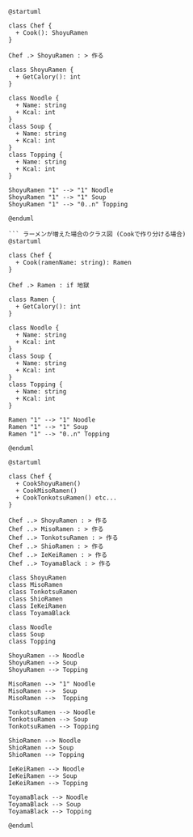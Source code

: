 ``` 醤油ラーメンのみの場合のクラス図
@startuml

class Chef {
  + Cook(): ShoyuRamen 
}

Chef .> ShoyuRamen : > 作る

class ShoyuRamen {
  + GetCalory(): int
}

class Noodle {
  + Name: string
  + Kcal: int
}
class Soup {
  + Name: string
  + Kcal: int
}
class Topping {
  + Name: string
  + Kcal: int
}

ShoyuRamen "1" --> "1" Noodle
ShoyuRamen "1" --> "1" Soup
ShoyuRamen "1" --> "0..n" Topping

@enduml

``` ラーメンが増えた場合のクラス図 (Cookで作り分ける場合)
@startuml

class Chef {
  + Cook(ramenName: string): Ramen 
}

Chef .> Ramen : if 地獄

class Ramen {
  + GetCalory(): int
}

class Noodle {
  + Name: string
  + Kcal: int
}
class Soup {
  + Name: string
  + Kcal: int
}
class Topping {
  + Name: string
  + Kcal: int
}

Ramen "1" --> "1" Noodle
Ramen "1" --> "1" Soup
Ramen "1" --> "0..n" Topping

@enduml
```

``` ラーメンが増えた場合のクラス図 (種類を増やした場合)
@startuml

class Chef {
  + CookShoyuRamen()
  + CookMisoRamen()
  + CookTonkotsuRamen() etc...
}

Chef ..> ShoyuRamen : > 作る
Chef ..> MisoRamen : > 作る
Chef ..> TonkotsuRamen : > 作る
Chef ..> ShioRamen : > 作る
Chef ..> IeKeiRamen : > 作る
Chef ..> ToyamaBlack : > 作る

class ShoyuRamen
class MisoRamen
class TonkotsuRamen
class ShioRamen
class IeKeiRamen
class ToyamaBlack

class Noodle
class Soup
class Topping

ShoyuRamen --> Noodle
ShoyuRamen --> Soup
ShoyuRamen --> Topping

MisoRamen --> "1" Noodle
MisoRamen -->  Soup
MisoRamen -->  Topping

TonkotsuRamen --> Noodle
TonkotsuRamen --> Soup
TonkotsuRamen --> Topping

ShioRamen --> Noodle
ShioRamen --> Soup
ShioRamen --> Topping

IeKeiRamen --> Noodle
IeKeiRamen --> Soup
IeKeiRamen --> Topping

ToyamaBlack --> Noodle
ToyamaBlack --> Soup
ToyamaBlack --> Topping

@enduml
```